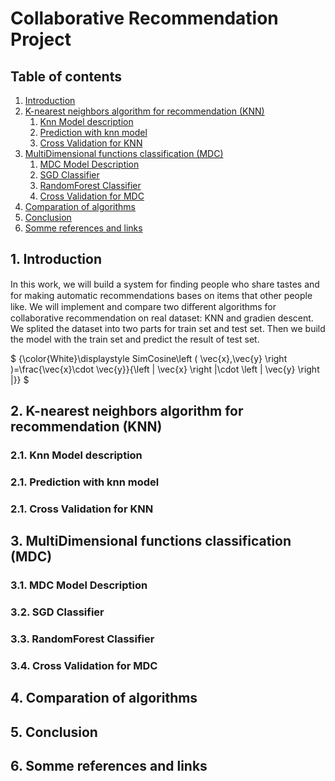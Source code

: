 # Collaborative Recommendation Project

## **Table of contents**

<ol>
<li><a href="#introduction">Introduction</a></li>
<li><a href="#knn">K-nearest neighbors algorithm for recommendation (KNN)</a><ol>
    <li><a href="#desknn">Knn Model description</a></li>
    <li><a href="#predknn">Prediction with knn model</a></li>
    <li><a href="#cvknn">Cross Validation for KNN</a></li>
</ol></li>
<li><a href="#mdc">MultiDimensional functions classification (MDC)</a><ol>
    <li><a href="#desmdc">MDC Model Description</a></li>
    <li><a href="#sgd">SGD Classifier</a></li>
    <li><a href="#rc">RandomForest Classifier</a></li>
    <li><a href="#cvmdc">Cross Validation for MDC</a></li>
</ol></li>
<li><a href="#compare">Comparation of algorithms</a></li>
<li><a href="#conclusion">Conclusion</a></li>
<li><a href="#reflink">Somme references and links</a></li>
</ol>

## <a id="introduction"></a>**1. Introduction**

In this work, we will build a system for ﬁnding people who share tastes and for making automatic recommendations bases on items that other people like. We will implement and compare two diﬀerent algorithms for collaborative recommendation on real dataset: KNN and gradien descent. We splited the dataset into two parts for train set and test set. Then we build the model with the train set and predict the result of test set.


$
{\color{White}\displaystyle SimCosine\left ( \vec{x},\vec{y} \right )=\frac{\vec{x}\cdot \vec{y}}{\left \| \vec{x} \right \|\cdot \left \| \vec{y} \right \|}}
$

## <a id="knn"></a>**2. K-nearest neighbors algorithm for recommendation (KNN)**

### <a id="desknn"></a>**2.1. Knn Model description**

### <a id="predknn"></a>**2.1. Prediction with knn model**

### <a id="cvknn"></a>**2.1. Cross Validation for KNN**

## <a id="mdc"></a>**3. MultiDimensional functions classification (MDC)**

### <a id="desmdc"></a>**3.1. MDC Model Description**

### <a id="sgd"></a>**3.2. SGD Classifier**

### <a id="rc"></a>**3.3. RandomForest Classifier**

### <a id="cvmdc"></a>**3.4. Cross Validation for MDC**

## <a id="compare"></a>**4. Comparation of algorithms**

## <a id="conclusion"></a>**5. Conclusion**

## <a id="reflink"></a>**6. Somme references and links**

